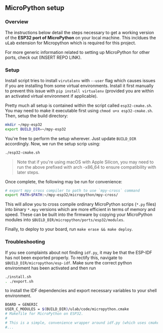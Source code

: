 ## MicroPython setup
### Overview
The instructions below detail the steps necessary to get a working version of the **ESP32 port of MicroPython** on your local machine. This incldues the uLab extension for Micropython which is required for this project. 

For more generic information related to setting up MicroPython for other ports, check out (INSERT REPO LINK).

### Setup
Install script tries to install `virutalenv` with `--user` flag which causes issues if you are installing from some virtual environments. Install it first manually to prevent this issue with `pip install virtualenv` (provided you are within an activated virtual environment if applicable).

Pretty much all setup is contained within the script called `esp32-cmake.sh`. You may need to make it executable first using `chmod u+x esp32-cmake.sh`. Then, setup the build directory:

```bash
mkdir ~/mpy-esp32
export BUILD_DIR=~/mpy-esp32
```
You're free to perform the setup wherever. Just update `BUILD_DIR` accordingly. Now, we run the setup scrip using:

```bash
./esp32-cmake.sh
```
>  Note that if you're using macOS with Apple Silicon, you may need to run the above prefixed with arch -x86_64 to ensure compatibility with later steps.

Once complete, the following may be run for convenience:
```bash
# export mpy cross compiler to path to use `mpy-cross` command 
export PATH=$PATH:~/mpy-esp32/micropython/mpy-cross/
```
This will allow you to cross compile ordinary MicroPython scrips (`*.py` files) into binary `*.mpy` versions which are more efficient in terms of memory and speed. These can be built into the firmware by copying your MicroPython modules into `$BUILD_DIR/micropython/ports/esp32/modules`.

Finally, to deploy to your board, run `make erase && make deploy`.

### Troubleshooting
If you see complaints about not finding `idf.py`, it may be that the ESP-IDF has not been exported properly. To rectify this, navigate to `$BUILD_DIR/micropython/esp-idf`. Make sure the correct python environment has been activated and then run 
```bash
./install.sh
. ./export.sh
```
to install the IDF dependencies and export necessary variables to your shell environment.

```bash
BOARD = GENERIC
USER_C_MODULES = $(BUILD_DIR)/ulab/code/micropython.cmake
# Makefile for MicroPython on ESP32.
#
# This is a simple, convenience wrapper around idf.py (which uses cmake).
#...
```